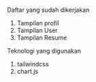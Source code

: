 Daftar yang sudah dikerjakan 
1. Tampilan profil
2. Tampilan User
3. Tampilan Resume

Teknologi yang digunakan
1. tailwindcss
2. chart.js
